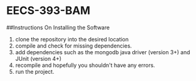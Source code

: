 # EECS-393-BAM

##Instructions On Installing the Software
1. clone the repository into the desired location
2. compile and check for missing dependencies.
3. add dependencies such as the mongodb java driver (version 3+) and JUnit (version 4+)
4. recompile and hopefully you shouldn't have any errors.
5. run the project.
